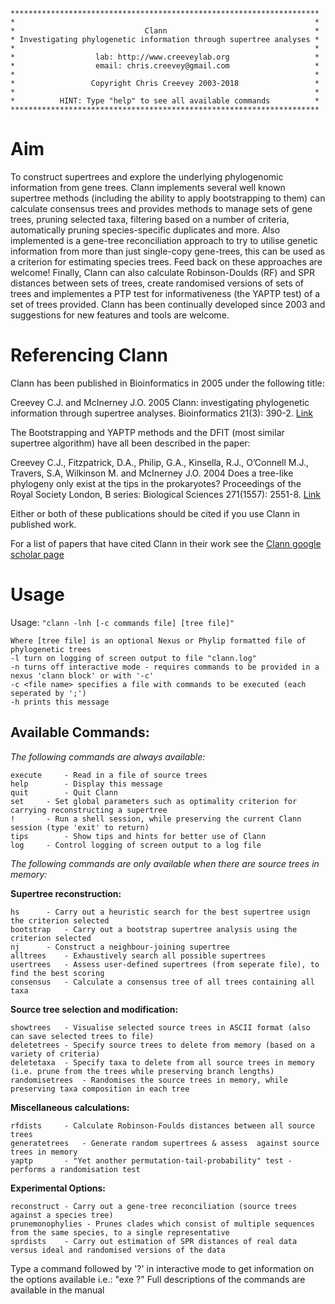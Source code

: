 
	*********************************************************************
	*                                                                   *
	*                             Clann                                 *
	* Investigating phylogenetic information through supertree analyses *
	*                                                                   *
	*                  lab: http://www.creeveylab.org                   *
	*                  email: chris.creevey@gmail.com                   *
	*                                                                   *
	*                 Copyright Chris Creevey 2003-2018                 *
	*                                                                   *
	*          HINT: Type "help" to see all available commands          *
	*********************************************************************

# Aim

To construct supertrees and explore the underlying phylogenomic information from gene trees. Clann implements several well known supertree methods (including the ability to apply bootstrapping to them) can calculate consensus trees and provides methods to manage sets of gene trees, pruning selected taxa, filtering based on a number of criteria, automatically pruning species-specific duplicates and more. Also implemented is a gene-tree reconciliation approach to try to utilise genetic information from more than just single-copy gene-trees, this can be used as a criterion for estimating species trees. Feed back on these approaches are welcome! Finally, Clann can also calculate Robinson-Doulds (RF) and SPR distances between sets of trees, create randomised versions of sets of trees and implementes a PTP test for informativeness (the YAPTP test) of a set of trees provided. Clann has been continually developed since 2003 and suggestions for new features and tools are welcome.


# Referencing Clann

Clann has been published in Bioinformatics in 2005 under the following title:

Creevey C.J. and McInerney J.O. 2005 Clann: investigating phylogenetic information through supertree analyses. Bioinformatics 21(3): 390-2. [Link](https://academic.oup.com/bioinformatics/article/21/3/390/238167)

The Bootstrapping and YAPTP methods and the DFIT (most similar supertree algorithm) have all been described in the paper:

Creevey C.J., Fitzpatrick, D.A., Philip, G.A., Kinsella, R.J., O’Connell M.J., Travers, S.A, Wilkinson M. and McInerney J.O. 2004 Does a tree-like phylogeny only exist at the tips in the prokaryotes? Proceedings of the Royal Society London, B series: Biological Sciences 271(1557): 2551-8. [Link](http://rspb.royalsocietypublishing.org/content/271/1557/2551)

Either or both of these publications should be cited if you use Clann in published work. 

For a list of papers that have cited Clann in their work see the [Clann google scholar page](https://scholar.google.co.uk/citations?view_op=view_citation&hl=en&citation_for_view=7JkjEd4AAAAJ:UeHWp8X0CEIC)

# Usage

Usage: 
```"clann -lnh [-c commands file] [tree file]"```

	Where [tree file] is an optional Nexus or Phylip formatted file of phylogenetic trees
	-l turn on logging of screen output to file "clann.log"
	-n turns off interactive mode - requires commands to be provided in a nexus 'clann block' or with '-c'
	-c <file name> specifies a file with commands to be executed (each seperated by ';')
	-h prints this message


## Available Commands:


*The following commands are always available:*

	execute		- Read in a file of source trees
	help		- Display this message
	quit		- Quit Clann
	set		- Set global parameters such as optimality criterion for carrying reconstructing a supertree
	!		- Run a shell session, while preserving the current Clann session (type 'exit' to return)
	tips		- Show tips and hints for better use of Clann
	log		- Control logging of screen output to a log file

*The following commands are only available when there are source trees in memory:*

**Supertree reconstruction:**

	hs		- Carry out a heuristic search for the best supertree usign the criterion selected
	bootstrap	- Carry out a bootstrap supertree analysis using the criterion selected
	nj		- Construct a neighbour-joining supertree
	alltrees	- Exhaustively search all possible supertrees
	usertrees	- Assess user-defined supertrees (from seperate file), to find the best scoring
	consensus	- Calculate a consensus tree of all trees containing all taxa

**Source tree selection and modification:**

	showtrees	- Visualise selected source trees in ASCII format (also can save selected trees to file)
	deletetrees	- Specify source trees to delete from memory (based on a variety of criteria)
	deletetaxa	- Specify taxa to delete from all source trees in memory (i.e. prune from the trees while preserving branch lengths)
	randomisetrees	- Randomises the source trees in memory, while preserving taxa composition in each tree

**Miscellaneous calculations:**

	rfdists		- Calculate Robinson-Foulds distances between all source trees
	generatetrees	- Generate random supertrees & assess  against source trees in memory
	yaptp		- "Yet another permutation-tail-probability" test - performs a randomisation test

**Experimental Options:**

	reconstruct	- Carry out a gene-tree reconciliation (source trees against a species tree)
	prunemonophylies - Prunes clades which consist of multiple sequences from the same species, to a single representative
	sprdists	- Carry out estimation of SPR distances of real data versus ideal and randomised versions of the data



Type a command followed by '?' in interactive mode to get information on the options available i.e.: "exe ?"
Full descriptions of the commands are available in the manual


